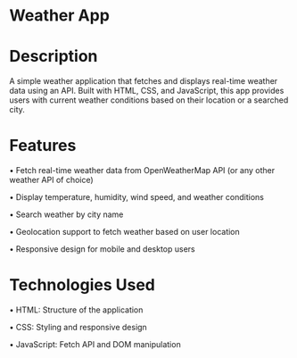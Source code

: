 
# Weather App

# Description

A simple weather application that fetches and displays real-time weather data using an API. Built with HTML, CSS, and JavaScript, this app provides users with current weather conditions based on their location or a searched city.

# Features

• Fetch real-time weather data from OpenWeatherMap API (or any other weather API of choice)

• Display temperature, humidity, wind speed, and weather conditions

• Search weather by city name

• Geolocation support to fetch weather based on user location

• Responsive design for mobile and desktop users

# Technologies Used

• HTML: Structure of the application

• CSS: Styling and responsive design

• JavaScript: Fetch API and DOM manipulation


